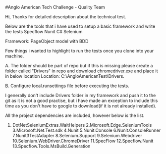 #Anglo American Tech Challenge - Quality Team

Hi,
Thanks for detailed description about the technical test. 

Below are the tools that i have used to setup a basic framework and write the tests
Specflow
Nunit
C#
Selenium

Framework: PageObject model with BDD

Few things i wanted to highlight to run the tests once you clone into your machine.

A. The folder should be part of repo but if this is missing please create a folder called "Drivers" in repo  and download chromedriver.exe and place it in below location
Location: C:\AngloAmericanTest\Drivers. 

B. Configure local.runsettings file before executing the tests.

I generally don't include Drivers folder in my framework and push it to the git as it is not a good practise, but i have made an exception to include this time as you don't have to google to download(if it is not already installed).

All the project dependencies are included, however below is the list.
1. DotNetSeleniumExtras.WaitHelpers
2.Microsoft.Edge.SeleniumTools
3.Microsoft.Net.Test.sdk
4.Nunit
5.Nunit.Console
6.Nunit.ConsoleRunner
7.Nunit3TestAdapter
8.Selenium.Support
9.Selenium.Webdriver
10.Selenium.WebDriver.ChromeDriver
11.SpecFlow
12.Specflow.Nunit
13.Specflow.Tools.MsBuild.Generation